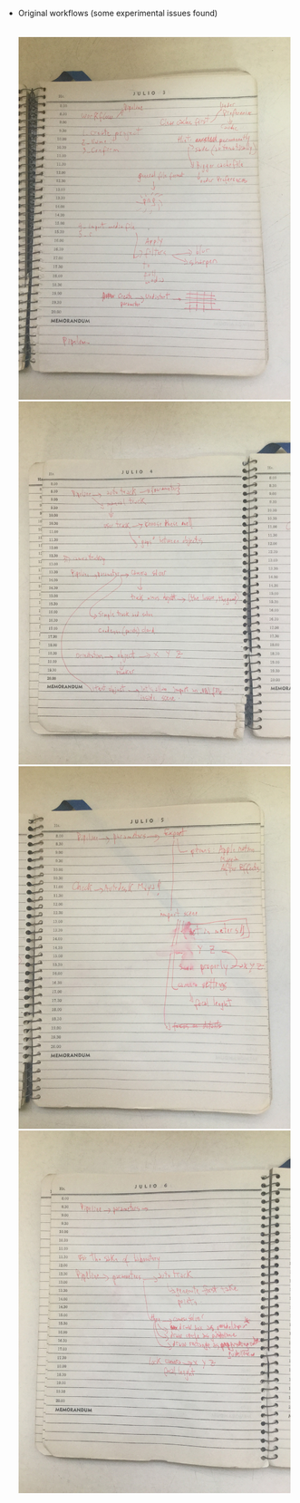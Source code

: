 * Original workflows (some experimental issues found)
<BR></BR>  
![IMG_5069.JPG](images/2267221879-IMG_5069.jpeg)
![IMG_5070.JPG](images/46675815-IMG_5070.jpeg)
![IMG_5071.JPG](images/3963539614-IMG_5071.jpeg)
![IMG_5072.JPG](images/1035773258-IMG_5072.jpeg)
